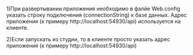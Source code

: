 ﻿1)При развертывании приложения необходимо в фалйе Web.config указать строку подключения (connectionString) к базе данных.
Адрес приложения (к примеру http://localhost:54930/api) используется на клиенте.

2)Если запускать из студии, то в клиенте просто указать адрес приложения (к примеру http://localhost:54930/api)